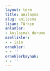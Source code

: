 ```yaml
---
layout: term
title: anılaşma
slug: anilasma
lisan: Türkçe
anlamlar:
- Anılaşmak durumu
ozellikler:
- - isim
ornekler:
- - ''
orneklerkaynak:
- - ''
---
```

